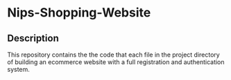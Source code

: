 # Nips-Shopping-Website

## Description
This repository contains the the code that each file in the project directory of building an ecommerce website with a full registration and authentication system.